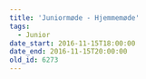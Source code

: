 ```yaml
---
title: 'Juniormøde - Hjemmemøde'
tags:
  - Junior
date_start: 2016-11-15T18:00:00
date_end: 2016-11-15T20:00:00
old_id: 6273
---
```

